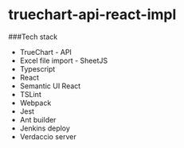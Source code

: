 # truechart-api-react-impl

###Tech stack

- TrueChart - API
- Excel file import - SheetJS
- Typescript
- React
- Semantic UI React
- TSLint
- Webpack
- Jest
- Ant builder
- Jenkins deploy
- Verdaccio server
